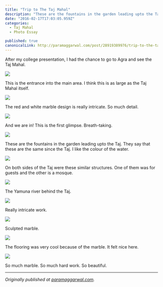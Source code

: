 ```yaml
---
title: "Trip to The Taj Mahal"
description: "These are the fountains in the garden leading upto the Taj. They say that these are the same since the Taj. I like the colour of the water. On both sides of the Taj were these similar structures. One…"
date: "2016-02-17T17:03:05.959Z"
categories: 
  - Taj Mahal
  - Photo Essay

published: true
canonicalLink: http://paramaggarwal.com/post/28919389976/trip-to-the-taj-mahal
---
```


After my college presentation, I had the chance to go to Agra and see the Taj Mahal.

![](/img/0*UmL-z8k-Uu2xdiXg.jpg)

This is the entrance into the main area. I think this is as large as the Taj Mahal itself.

![](/img/0*WyttiW9PeCu8LtrQ.jpg)

The red and white marble design is really intricate. So much detail.

![](/img/0*OKa_1ANVVZ3M0byC.jpg)

And we are in! This is the first glimpse. Breath-taking.

![](/img/0*5jXBmdrMeQT9YDE6.jpg)

These are the fountains in the garden leading upto the Taj. They say that these are the same since the Taj. I like the colour of the water.

![](/img/0*mmTvbEVvKvGoMDB8.jpg)

On both sides of the Taj were these similar structures. One of them was for guests and the other is a mosque.

![](/img/0*4kp6rEmCkcFcnIcM.jpg)

The Yamuna river behind the Taj.

![](/img/0*6P1D92mucKk4OlWH.jpg)

Really intricate work.

![](/img/0*RCdXb0QGxOYnb7f6.jpg)

Sculpted marble.

![](/img/0*CwwJP8FHPg1DkZ0g.jpg)

The flooring was very cool because of the marble. It felt nice here.

![](/img/0*Vg8Ukbhz1qsLFoMH.jpg)

So much marble. So much hard work. So beautiful.

---

_Originally published at_ [_paramaggarwal.com_](http://paramaggarwal.com/post/28919389976/trip-to-the-taj-mahal)_._
